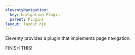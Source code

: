 ```yaml
---
eleventyNavigation:
  key: Navigation Plugin
  parent: Plugins
layout: layout.njk
---
```


Eleventy provides a plugin that implements page navigation.

FINISH THIS!
